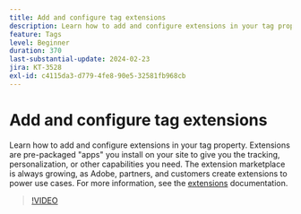 ```yaml
---
title: Add and configure tag extensions
description: Learn how to add and configure extensions in your tag property.
feature: Tags
level: Beginner
duration: 370
last-substantial-update: 2024-02-23
jira: KT-3528
exl-id: c4115da3-d779-4fe8-90e5-32581fb968cb
---
```

# Add and configure tag extensions

Learn how to add and configure extensions in your tag property. Extensions are pre-packaged "apps" you install on your site to give you the tracking, personalization, or other capabilities you need. The extension marketplace is always growing, as Adobe, partners, and customers create extensions to power use cases. For more information, see the [extensions](https://experienceleague.adobe.com/docs/experience-platform/tags/ui/extensions/overview.html) documentation.

>[!VIDEO](https://video.tv.adobe.com/v/28732/?learn=on&enablevpops)
